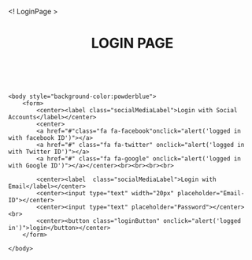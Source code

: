 <! LoginPage >
<!It is a Login page using HTML and CSS. CSS is used to decorate it and HTML is used for basic purpose.>
<!DOCTYPE html>
<html>
	<head>
		<title "First Login Page"></title>
		<h1 style="text-align: center" style="color: red" >LOGIN PAGE</h1><br><br><br>
	</head>
		<meta name="viewport" content="width=device-width, initial-scale=1">
		<link rel="stylesheet" href="https://cdnjs.cloudflare.com/ajax/libs/font-awesome/4.7.0/css/font-awesome.min.css">
	<style>
		.loginButton{
			height:50px;
			width:150px;
			font-size:20px;
			background-color: lawngreen;
			text-align: center;
			border-radius: 20px;
		}
		input[type=text]{
			margin: 8px 0;
			border-radius: 8px;
			padding: 12px 20px;
		}
		.fa{
			padding: 20px;
			font-size: 30px;
			width: 50px;
			text-align: center;
			text-decoration: none;
			margin: 5px 2px;
		}
		.fa-facebook{
			background:#3B5998;
  			color: white;
		}
		.fa-twitter {
			background: #55ACEE;
			color: white;
		}
		.fa-google {
  			background: #dd4b39;
  			color: white;
		}
		.socialMediaLabel{
			padding: 200px 100 px;
			font-size:40px;
			text-align: center;
		}
	</style>
	
	<body style="background-color:powderblue">
		<form>
			<center><label class="socialMediaLabel">Login with Social Accounts</label></center>
			<center>
			<a href="#"class="fa fa-facebook"onclick="alert('logged in with facebook ID')"></a>
			<a href="#" class="fa fa-twitter" onclick="alert('logged in with Twitter ID')"></a>
			<a href="#" class="fa fa-google" onclick="alert('logged in with Google ID')"></a></center><br><br><br><br>
			
			<center><label  class="socialMediaLabel">Login with Email</label></center>
			<center><input type="text" width="20px" placeholder="Email-ID"></center>
			<center><input type="text" placeholder="Password"></center><br>
			<center><button class="loginButton" onclick="alert('logged in')">login</button></center>
		</form>
		
	</body>
</html>
